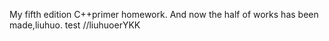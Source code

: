 My fifth edition C++primer homework.
And now the half of works has been made,liuhuo.
test
//liuhuoerYKK
